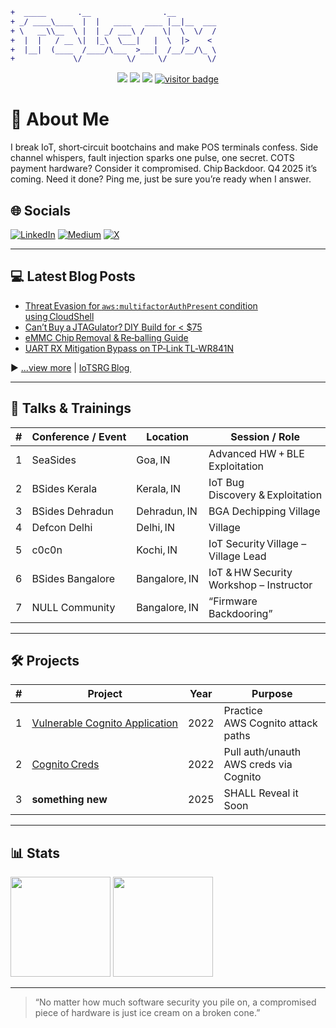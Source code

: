 ```diff
+  _____       .__                .__        
+ _/ ____\____  |  |   ____   ____ |__|__  ___
+ \   __\\__  \ |  | _/ ___\ /    \|  \  \/  /
+  |  |   / __ \|  |_\  \___|   |  \  |>    < 
+  |__|  (____  /____/\___  >___|  /__/__/\_ \
+             \/          \/     \/         \/
```

<div align="center">

<!-- quick‑glance badges -->
<img src="https://img.shields.io/badge/Focus-SCA | FI | Payment‑Security-red?style=flat-square&logo=hackthebox"/>
<img src="https://img.shields.io/badge/Lab-World‑Class Hardware-blueviolet?style=flat-square&logo=raspberrypi"/>
<img src="https://img.shields.io/badge/Research-Chip Backdoor (Q4 '25)-informational?style=flat-square&logo=semver"/>
<a href="https://github.com/falcnix"><img src="https://visitor-badge.laobi.icu/badge?page_id=falcnix.readme" alt="visitor badge"/></a>

</div>

# 💫 About Me
I break IoT, short‑circuit bootchains and make POS terminals confess.
Side channel whispers, fault injection sparks one pulse, one secret.
COTS payment hardware? Consider it compromised.
Chip Backdoor. Q4 2025 it’s coming.
Need it done? Ping me, just be sure you’re ready when I answer.

## 🌐 Socials
[![LinkedIn](https://img.shields.io/badge/LinkedIn-0A66C2?logo=linkedin&logoColor=white)](https://linkedin.com/in/mdsaqeeb)
[![Medium](https://img.shields.io/badge/Medium-12100E?logo=medium&logoColor=white)](https://medium.com/@falcnix)
[![X](https://img.shields.io/badge/X-000000?logo=x&logoColor=white)](https://twitter.com/falcnix)

---
## 💻 Latest Blog Posts
- [Threat Evasion for `aws:multifactorAuthPresent` condition using CloudShell](https://falcnix.medium.com/threat-evasion-for-aws-multifactorauthpresent-condition-using-cloudshell-8296b34ecad4)
- [Can’t Buy a JTAGulator? DIY Build for < $75](https://iotsrg.org/blogs/Build_Your_Own_JTAGulator)
- [eMMC Chip Removal & Re‑balling Guide](https://iotsrg.org/blogs/emmc-dumping)
- [UART RX Mitigation Bypass on TP‑Link TL‑WR841N](https://iotsrg.org/blogs/TL-WR841N-uart)

▶ [...view more](https://falcnix.medium.com/) | [IoTSRG Blog ](https://iotsrg.org/blogs)

---

## 🎤 Talks & Trainings
| # | Conference / Event | Location | Session / Role | Format | Year | Link |
|---|--------------------|----------|----------------|--------|------|------|
| 1 | SeaSides | Goa, IN | Advanced HW + BLE Exploitation | Workshop | 2025 | [Link](https://seasides.net/mastering-iot-exploitation-advanced-hardware-and-bluetooth-security/) |
| 2 | BSides Kerala | Kerala, IN | IoT Bug Discovery & Exploitation | Workshop | 2025 | [Link](https://bsideskerala.in/speakers/2025/mohammed-saqeeb-shariff/) |
| 3 | BSides Dehradun | Dehradun, IN | BGA Dechipping Village | Village | 2024 | Updating |
| 4 | Defcon Delhi | Delhi, IN | Village | Village | 2024 | Updating |
| 5 | c0c0n | Kochi, IN | IoT Security Village – Village Lead | Village | 2023 | Soon |
| 6 | BSides Bangalore | Bangalore, IN | IoT & HW Security Workshop – Instructor | Workshop | 2023 | Slides |
| 7 | NULL Community | Bangalore, IN | “Firmware Backdooring” | Talk | 2022 | Slides |

---

## 🛠 Projects
| # | Project | Year | Purpose |
|---|---------|------|---------|
| 1 | [Vulnerable Cognito Application](https://github.com/falcnix/Vulnerable-Cognito-application-) | 2022 | Practice AWS Cognito attack paths |
| 2 | [Cognito Creds](https://github.com/falcnix/getCognitoCreds) | 2022 | Pull auth/unauth AWS creds via Cognito |
| 3 | **something new** | 2025 | SHALL Reveal it Soon |

---

## 📊 Stats
<p align="left">
  <img src="https://github-readme-stats.vercel.app/api?username=falcnix&show_icons=true&theme=tokyonight&hide_border=true&count_private=true" height="160"/>
  <img src="https://github-readme-stats.vercel.app/api/top-langs/?username=falcnix&layout=compact&theme=tokyonight&hide_border=true" height="160"/>
</p>

---

> “No matter how much software security you pile on, a compromised piece of hardware is just ice cream on a broken cone.”
